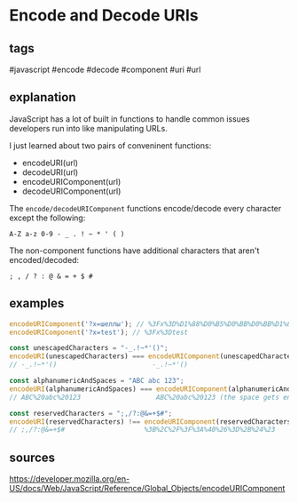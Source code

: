 # Encode and Decode URIs
## tags
#javascript #encode #decode #component #uri #url

## explanation
JavaScript has a lot of built in functions to handle common issues developers run into like manipulating URLs. 

I just learned about two pairs of conveninent functions:
 - encodeURI(url)
 - decodeURI(url)
 - encodeURIComponent(url)
 - decodeURIComponent(url)

The `encode/decodeURIComponent` functions encode/decode every character except the following:

```A-Z a-z 0-9 - _ . ! ~ * ' ( )```

The non-component functions have additional characters that aren't encoded/decoded:

```; , / ? : @ & = + $ #```

## examples
```javascript
encodeURIComponent('?x=шеллы'); // %3Fx%3D%D1%88%D0%B5%D0%BB%D0%BB%D1%8B
encodeURIComponent('?x=test'); // %3Fx%3Dtest

const unescapedCharacters = "-_.!~*'()";
encodeURI(unescapedCharacters) === encodeURIComponent(unescapedCharacters);
// -_.!~*'()                        -_.!~*'()

const alphanumericAndSpaces = "ABC abc 123";
encodeURI(alphanumericAndSpaces) === encodeURIComponent(alphanumericAndSpaces);
// ABC%20abc%20123                   ABC%20abc%20123 (the space gets encoded as %20)

const reservedCharacters = ";,/?:@&=+$#";
encodeURI(reservedCharacters) !== encodeURIComponent(reservedCharacters);
// ;,/?:@&=+$#                    %3B%2C%2F%3F%3A%40%26%3D%2B%24%23
```

## sources
https://developer.mozilla.org/en-US/docs/Web/JavaScript/Reference/Global_Objects/encodeURIComponent
